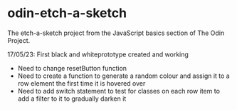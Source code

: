 # odin-etch-a-sketch
The etch-a-sketch project from the JavaScript basics section of The Odin Project.

17/05/23: First black and whiteprototype created and working
- Need to change resetButton function
- Need to create a function to generate a random colour and assign it to a row element the first time it is hovered over
- Need to add switch statement to test for classes on each row item to add a filter to it to gradually darken it

